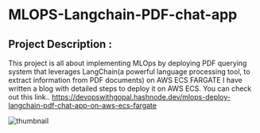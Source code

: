 # MLOPS-Langchain-PDF-chat-app
## Project Description :
This project is all about implementing MLOps by deploying PDF querying system that leverages LangChain(a powerful language processing tool, to extract information from PDF documents) on AWS ECS FARGATE
I have written a blog with detailed steps to deploy it on AWS ECS. You can check out this link..
https://devopswithgopal.hashnode.dev/mlops-deploy-langchain-pdf-chat-app-on-aws-ecs-fargate



![thumbnail](https://github.com/gopal1gupta/MLOPS-Langchain-PDF-chat-app/assets/84216589/7ee773eb-31d1-45a6-9c43-bedf2377455c)
